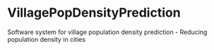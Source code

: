 # VillagePopDensityPrediction
Software system for village population density prediction - Reducing population density in cities
